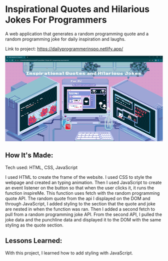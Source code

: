 # Inspirational Quotes and Hilarious Jokes For Programmers

A web application that generates a random programming quote and a random programming joke for daily inspiration and laughs. 

Link to project: https://dailyprogrammerinspo.netlify.app/

![Daily Inspiration for Programmers Gif](img/Daily-Inspiration-for-Programmers.gif)

## How It's Made:

Tech used: HTML, CSS, JavaScript

I used HTML to create the frame of the website. I used CSS to style the webpage and created an typing animation. Then I used JavaScript to create an event listener on the button so that when the user clicks it, it runs the function inspireMe. This function uses fetch with the random programming quote API. The random quote from the api I displayed on the DOM and through JavaScript, I added styling to the section that the quote and joke are nested in when the function was ran. Then I added a second fetch to pull from a random programming joke API. From the second API, I pulled the joke data and the punchline data and displayed it to the DOM with the same styling as the quote section. 


## Lessons Learned:

With this project, I learned how to add styling with JavaScript.